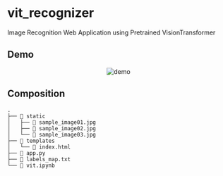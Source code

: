 # vit_recognizer
Image Recognition Web Application using Pretrained VisionTransformer

## Demo

<div align="center">

![demo](https://user-images.githubusercontent.com/67511304/191505911-a147adfe-645a-417e-a513-debc4d1d7fd2.gif)

</div>

## Composition
```
.  
├── 📁 static  
│   ├── 📄 sample_image01.jpg  
│   ├── 📄 sample_image02.jpg  
│   └── 📄 sample_image03.jpg    
├── 📁 templates  
│   └── 📄 index.html 
├── 📄 app.py
├── 📄 labels_map.txt
└── 📄 vit.ipynb  
```

